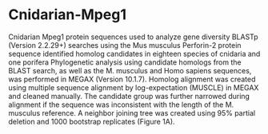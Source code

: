 # Cnidarian-Mpeg1
Cnidarian Mpeg1 protein sequences used to analyze gene diversity
BLASTp (Version 2.2.29+) searches using the Mus musculus Perforin-2 protein sequence identified homolog candidates in eighteen species of cnidaria and one porifera
Phylogenetic analysis using candidate homologs from the BLAST search, as well as the M. musculus and Homo sapiens sequences, was performed in MEGAX (Version 10.1.7). 
Homolog alignment was created using multiple sequence alignment by log-expectation (MUSCLE) in MEGAX and cleaned manually. 
The candidate group was further narrowed during alignment if the sequence was inconsistent with the length of  the M. musculus reference. 
A neighbor joining tree was created using 95% partial deletion and 1000 bootstrap replicates (Figure 1A).
